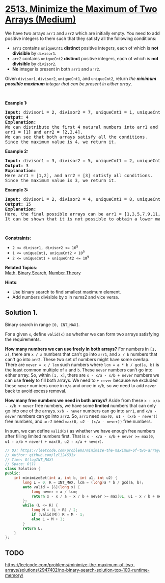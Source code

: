 # [2513. Minimize the Maximum of Two Arrays (Medium)](https://leetcode.com/problems/minimize-the-maximum-of-two-arrays)

<p>We have two arrays <code>arr1</code> and <code>arr2</code> which are initially empty. You need to add positive integers to them such that they satisfy all the following conditions:</p>

<ul>
	<li><code>arr1</code> contains <code>uniqueCnt1</code> <strong>distinct</strong> positive integers, each of which is <strong>not divisible</strong> by <code>divisor1</code>.</li>
	<li><code>arr2</code> contains <code>uniqueCnt2</code> <strong>distinct</strong> positive integers, each of which is <strong>not divisible</strong> by <code>divisor2</code>.</li>
	<li><strong>No</strong> integer is present in both <code>arr1</code> and <code>arr2</code>.</li>
</ul>

<p>Given <code>divisor1</code>, <code>divisor2</code>, <code>uniqueCnt1</code>, and <code>uniqueCnt2</code>, return <em>the <strong>minimum possible maximum</strong> integer that can be present in either array</em>.</p>

<p>&nbsp;</p>
<p><strong class="example">Example 1:</strong></p>

<pre>
<strong>Input:</strong> divisor1 = 2, divisor2 = 7, uniqueCnt1 = 1, uniqueCnt2 = 3
<strong>Output:</strong> 4
<strong>Explanation:</strong> 
We can distribute the first 4 natural numbers into arr1 and arr2.
arr1 = [1] and arr2 = [2,3,4].
We can see that both arrays satisfy all the conditions.
Since the maximum value is 4, we return it.
</pre>

<p><strong class="example">Example 2:</strong></p>

<pre>
<strong>Input:</strong> divisor1 = 3, divisor2 = 5, uniqueCnt1 = 2, uniqueCnt2 = 1
<strong>Output:</strong> 3
<strong>Explanation:</strong> 
Here arr1 = [1,2], and arr2 = [3] satisfy all conditions.
Since the maximum value is 3, we return it.</pre>

<p><strong class="example">Example 3:</strong></p>

<pre>
<strong>Input:</strong> divisor1 = 2, divisor2 = 4, uniqueCnt1 = 8, uniqueCnt2 = 2
<strong>Output:</strong> 15
<strong>Explanation:</strong> 
Here, the final possible arrays can be arr1 = [1,3,5,7,9,11,13,15], and arr2 = [2,6].
It can be shown that it is not possible to obtain a lower maximum satisfying all conditions. 
</pre>

<p>&nbsp;</p>
<p><strong>Constraints:</strong></p>

<ul>
	<li><code>2 &lt;= divisor1, divisor2 &lt;= 10<sup>5</sup></code></li>
	<li><code>1 &lt;= uniqueCnt1, uniqueCnt2 &lt; 10<sup>9</sup></code></li>
	<li><code>2 &lt;= uniqueCnt1 + uniqueCnt2 &lt;= 10<sup>9</sup></code></li>
</ul>


**Related Topics**:  
[Math](https://leetcode.com/tag/math), [Binary Search](https://leetcode.com/tag/binary-search), [Number Theory](https://leetcode.com/tag/number-theory)

**Hints**:
* Use binary search to find smallest maximum element.
* Add numbers divisible by x in nums2 and vice versa.

## Solution 1.

Binary search in range `[0, INT_MAX]`.

For a given `x`, define `valid(x)` as whether we can form two arrays satisfying the requirements.

**How many numbers we can use freely in both arrays?** For numbers in `[1, x]`,  there are `x / a` numbers that can't go into `arr1`, and `x / b` numbers that can't go into `arr2`. These two set of numbers might have some overlap. There are `never = x / lcm` such numbers where `lcm = a * b / gcd(a, b)` is the least common multiple of `a` and `b`. These `never` numbers can't go into either array. So, within `[1, x]`, there are `x - x/a - x/b + never` numbers we can use **freely** to fill both arrays. We need to `+ never` because we excluded these `never` numbers once in `x/a` and once in `x/b`, so we need to add `never` back to avoid excess removal.

**How many free numbers we need in both arrays?** Aside from these `x - x/a - x/b + never` free numbers, we have some **limited** numbers that can only go into one of the arrays. `x/b - never` numbers can go into `arr1`, and `x/a - never` numbers can go into `arr2`. So, `arr1` need `max(0, u1 - (x/b - never))` free numbers, and `arr2` need `max(0, u2 - (x/a - never))` free numbers.

In sum, we can define `valid(x)` as whether we have enough free numbers after filling limited numbers first. That is `x - x/a - x/b + never >= max(0, u1 - x/b + never) + max(0, u2 - x/a + never)`.

```cpp
// OJ: https://leetcode.com/problems/minimize-the-maximum-of-two-arrays
// Author: github.com/lzl124631x
// Time: O(logINT_MAX)
// Space: O(1)
class Solution {
public:
    int minimizeSet(int a, int b, int u1, int u2) {
        long L = 0, R = INT_MAX, lcm = (long)a * b / gcd(a, b);
        auto valid = [&](long x) {
            long never = x / lcm;
            return x - x / a - x / b + never >= max(0L, u1 - x / b + never) + max(0L, u2 - x / a + never);
        };
        while (L <= R) {
            long M = (L + R) / 2;
            if (valid(M)) R = M - 1;
            else L = M + 1;
        }
        return L;
    }
};
```

## TODO

https://leetcode.com/problems/minimize-the-maximum-of-two-arrays/solutions/2947402/no-binary-search-solution-top-100-runtime-memory/